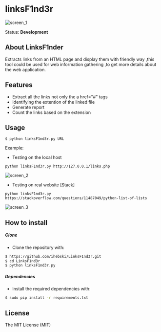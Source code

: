 # linksF1nd3r
![screen_1](http://i.imgur.com/yAIsB4F.png)

Status: **Development**
## About LinksF1nder
Extracts links from an HTML page and display them with friendly way ,this tool could be used for web information gathering ,to get more details about the web application.

## Features

* Extract all the links not only the a href="#" tags
* Identifying the extention of the linked file
* Generate report
* Count the links based on the extension

## Usage

~~~
$ python linksF1nd3r.py URL

~~~

Example:
* Testing on the local host
~~~
python linksF1nd3r.py http://127.0.0.1/links.php
~~~
![screen_2](http://i.imgur.com/ifYafoX.png)

* Testing on real website [Stack]
~~~
python linksF1nd3r.py https://stackoverflow.com/questions/11487049/python-list-of-lists
~~~
![screen_3](http://i.imgur.com/DdeK4bF.png)




## How to install
##### Clone
 - Clone the repository with:
```sh
$ https://github.com/ihebski/LinksF1nd3r.git
$ cd LinksF1nd3r
$ python linksF1nd3r.py
```
##### Dependencies
* Install the required dependencies with:
```bash
$ sudo pip install -r requirements.txt
```
## License
The MIT License (MIT)